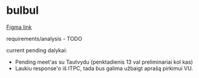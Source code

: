 # bulbul

[Figma link](https://www.figma.com/file/cIykV9L1xGg4cawztGla2S/bulbul?type=design&node-id=0%3A1&t=I9SqQXNfwW7arXaJ-1)

requirements/analysis - TODO

current pending dalykai:
 - Pending meet'as su Tautvydu (penktadienis 13 val preliminariai kol kas)
 - Laukiu response'o iš ITPC, tada bus galima užbaigt aprašą pirkimui VU.

